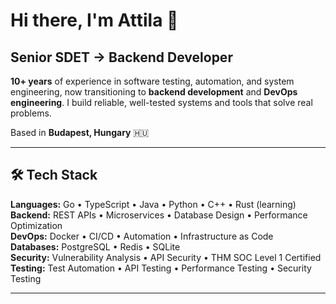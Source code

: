 # Hi there, I'm Attila 👋

## Senior SDET → Backend Developer

**10+ years** of experience in software testing, automation, and system engineering, now transitioning to **backend development** and **DevOps engineering**. I build reliable, well-tested systems and tools that solve real problems.

Based in **Budapest, Hungary** 🇭🇺

---

## 🛠️ Tech Stack

**Languages:** Go • TypeScript • Java • Python • C++ • Rust (learning)  
**Backend:** REST APIs • Microservices • Database Design • Performance Optimization  
**DevOps:** Docker • CI/CD • Automation • Infrastructure as Code  
**Databases:** PostgreSQL • Redis • SQLite  
**Security:** Vulnerability Analysis • API Security • THM SOC Level 1 Certified  
**Testing:** Test Automation • API Testing • Performance Testing • Security Testing

---
